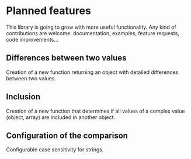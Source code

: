 # Planned features

This library is going to grow with more useful functionality.
Any kind of contributions are welcome: documentation, examples, feature requests, code improvements...

## Differences between two values

Creation of a new function returning an object with detailed differences between two values.

## Inclusion

Creation of a new function that determines if all values of a complex value (object, array) are included in another object.

## Configuration of the comparison

Configurable case sensitivity for strings.
